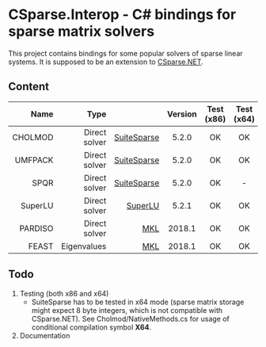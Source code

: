 # CSparse.Interop - C# bindings for sparse matrix solvers

This project contains bindings for some popular solvers of sparse linear systems. It is supposed to be an extension to [CSparse.NET](https://github.com/wo80/CSparse.NET).

## Content

| Name      | Type |          | Version | Test (x86)  | Test (x64) |
|----------:|-----:|---------:|:-------:|:-----------:|:----------:|
| CHOLMOD | Direct solver | [SuiteSparse](http://faculty.cse.tamu.edu/davis/suitesparse.html) | 5.2.0 | OK | OK |
| UMFPACK | Direct solver | [SuiteSparse](http://faculty.cse.tamu.edu/davis/suitesparse.html) | 5.2.0 | OK | OK |
| SPQR    | Direct solver | [SuiteSparse](http://faculty.cse.tamu.edu/davis/suitesparse.html) | 5.2.0 | OK | -  |
| SuperLU | Direct solver | [SuperLU](http://crd-legacy.lbl.gov/~xiaoye/SuperLU/) | 5.2.1 | OK | OK |
| PARDISO | Direct solver | [MKL](https://software.intel.com/en-us/mkl-developer-reference-c-intel-mkl-pardiso-parallel-direct-sparse-solver-interface) | 2018.1 | OK | OK |
| FEAST   | Eigenvalues   | [MKL](https://software.intel.com/en-us/mkl-developer-reference-c-the-feast-algorithm) | 2018.1 | OK | OK |

## Todo

1. Testing (both x86 and x64)
   * SuiteSparse has to be tested in x64 mode (sparse matrix storage might expect 8 byte integers, which is not compatible with CSparse.NET). See Cholmod/NativeMethods.cs for usage of conditional compilation symbol **X64**.
2. Documentation

